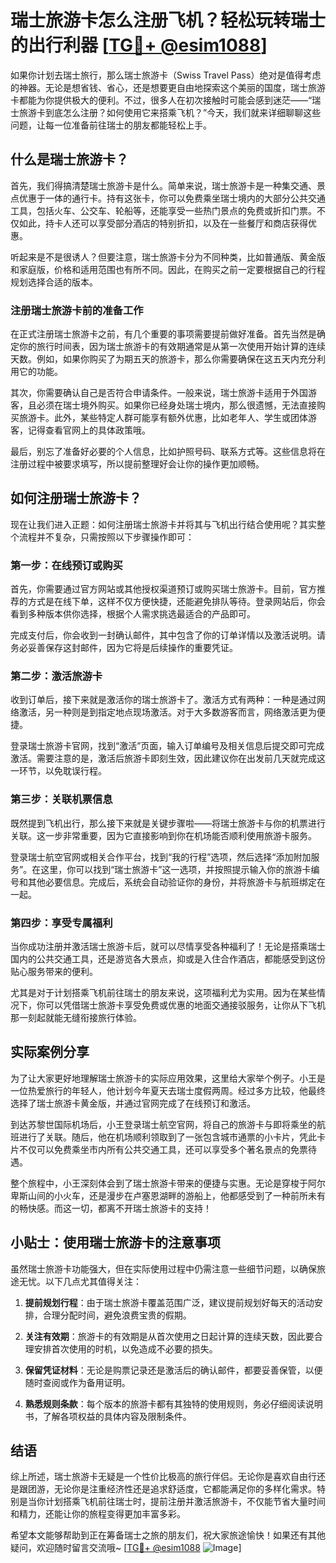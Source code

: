 # 瑞士旅游卡怎么注册飞机？轻松玩转瑞士的出行利器 [[TG💪+ @esim1088](https://t.me/s/esim1088)]

如果你计划去瑞士旅行，那么瑞士旅游卡（Swiss Travel Pass）绝对是值得考虑的神器。无论是想省钱、省心，还是想要更自由地探索这个美丽的国度，瑞士旅游卡都能为你提供极大的便利。不过，很多人在初次接触时可能会感到迷茫——“瑞士旅游卡到底怎么注册？如何使用它来搭乘飞机？”今天，我们就来详细聊聊这些问题，让每一位准备前往瑞士的朋友都能轻松上手。

## 什么是瑞士旅游卡？

首先，我们得搞清楚瑞士旅游卡是什么。简单来说，瑞士旅游卡是一种集交通、景点优惠于一体的通行卡。持有这张卡，你可以免费乘坐瑞士境内的大部分公共交通工具，包括火车、公交车、轮船等，还能享受一些热门景点的免费或折扣门票。不仅如此，持卡人还可以享受部分酒店的特别折扣，以及在一些餐厅和商店获得优惠。

听起来是不是很诱人？但要注意，瑞士旅游卡分为不同种类，比如普通版、黄金版和家庭版，价格和适用范围也有所不同。因此，在购买之前一定要根据自己的行程规划选择合适的版本。

### 注册瑞士旅游卡前的准备工作

在正式注册瑞士旅游卡之前，有几个重要的事项需要提前做好准备。首先当然是确定你的旅行时间表，因为瑞士旅游卡的有效期通常是从第一次使用开始计算的连续天数。例如，如果你购买了为期五天的旅游卡，那么你需要确保在这五天内充分利用它的功能。

其次，你需要确认自己是否符合申请条件。一般来说，瑞士旅游卡适用于外国游客，且必须在瑞士境外购买。如果你已经身处瑞士境内，那么很遗憾，无法直接购买旅游卡。此外，某些特定人群可能享有额外优惠，比如老年人、学生或团体游客，记得查看官网上的具体政策哦。

最后，别忘了准备好必要的个人信息，比如护照号码、联系方式等。这些信息将在注册过程中被要求填写，所以提前整理好会让你的操作更加顺畅。

## 如何注册瑞士旅游卡？

现在让我们进入正题：如何注册瑞士旅游卡并将其与飞机出行结合使用呢？其实整个流程并不复杂，只需按照以下步骤操作即可：

### 第一步：在线预订或购买

首先，你需要通过官方网站或其他授权渠道预订或购买瑞士旅游卡。目前，官方推荐的方式是在线下单，这样不仅方便快捷，还能避免排队等待。登录网站后，你会看到多种版本供你选择，根据个人需求挑选最适合的产品即可。

完成支付后，你会收到一封确认邮件，其中包含了你的订单详情以及激活说明。请务必妥善保存这封邮件，因为它将是后续操作的重要凭证。

### 第二步：激活旅游卡

收到订单后，接下来就是激活你的瑞士旅游卡了。激活方式有两种：一种是通过网络激活，另一种则是到指定地点现场激活。对于大多数游客而言，网络激活更为便捷。

登录瑞士旅游卡官网，找到“激活”页面，输入订单编号及相关信息后提交即可完成激活。需要注意的是，激活后旅游卡即刻生效，因此建议你在出发前几天就完成这一环节，以免耽误行程。

### 第三步：关联机票信息

既然提到飞机出行，那么接下来就是关键步骤啦——将瑞士旅游卡与你的机票进行关联。这一步非常重要，因为它直接影响到你在机场能否顺利使用旅游卡服务。

登录瑞士航空官网或相关合作平台，找到“我的行程”选项，然后选择“添加附加服务”。在这里，你可以找到“瑞士旅游卡”这一选项，并按照提示输入你的旅游卡编号和其他必要信息。完成后，系统会自动验证你的身份，并将旅游卡与航班绑定在一起。

### 第四步：享受专属福利

当你成功注册并激活瑞士旅游卡后，就可以尽情享受各种福利了！无论是搭乘瑞士国内的公共交通工具，还是游览各大景点，抑或是入住合作酒店，都能感受到这份贴心服务带来的便利。

尤其是对于计划搭乘飞机前往瑞士的朋友来说，这项福利尤为实用。因为在某些情况下，你可以凭借瑞士旅游卡享受免费或优惠的地面交通接驳服务，让你从下飞机那一刻起就能无缝衔接旅行体验。

## 实际案例分享

为了让大家更好地理解瑞士旅游卡的实际应用效果，这里给大家举个例子。小王是一位热爱旅行的年轻人，他计划今年夏天去瑞士度假两周。经过多方比较，他最终选择了瑞士旅游卡黄金版，并通过官网完成了在线预订和激活。

到达苏黎世国际机场后，小王登录瑞士航空官网，将自己的旅游卡与即将乘坐的航班进行了关联。随后，他在机场顺利领取到了一张包含城市通票的小卡片，凭此卡片不仅可以免费乘坐市内所有公共交通工具，还可以享受多个著名景点的免票待遇。

整个旅程中，小王深刻体会到了瑞士旅游卡带来的便捷与实惠。无论是穿梭于阿尔卑斯山间的小火车，还是漫步在卢塞恩湖畔的游船上，他都感受到了一种前所未有的畅快感。而这一切，都离不开瑞士旅游卡的支持！

## 小贴士：使用瑞士旅游卡的注意事项

虽然瑞士旅游卡功能强大，但在实际使用过程中仍需注意一些细节问题，以确保旅途无忧。以下几点尤其值得关注：

1. **提前规划行程**：由于瑞士旅游卡覆盖范围广泛，建议提前规划好每天的活动安排，合理分配时间，避免浪费宝贵的假期。
   
2. **关注有效期**：旅游卡的有效期是从首次使用之日起计算的连续天数，因此要合理安排首次使用的时机，以免造成不必要的损失。

3. **保留凭证材料**：无论是购票记录还是激活后的确认邮件，都要妥善保管，以便随时查阅或作为备用证明。

4. **熟悉规则条款**：每个版本的旅游卡都有其独特的使用规则，务必仔细阅读说明书，了解各项权益的具体内容及限制条件。

## 结语

综上所述，瑞士旅游卡无疑是一个性价比极高的旅行伴侣。无论你是喜欢自由行还是跟团游，无论你是注重经济性还是追求舒适度，它都能满足你的多样化需求。特别是当你计划搭乘飞机前往瑞士时，提前注册并激活旅游卡，不仅能节省大量时间和精力，还能让你的旅程变得更加丰富多彩。

希望本文能够帮助到正在筹备瑞士之旅的朋友们，祝大家旅途愉快！如果还有其他疑问，欢迎随时留言交流哦~ [[TG💪+ @esim1088](https://t.me/s/esim1088) ![Image](https://i.postimg.cc/4NQfJmqS/Snipaste-2025-05-13-00-14-12.png)]